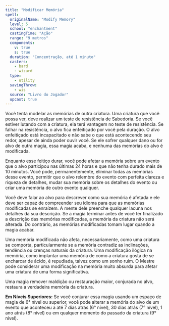 ```yaml
---
title: "Modificar Memória"
spell:
  originalName: "Modify Memory"
  level: 5
  school: "enchantment"
  castingTime: "Ação"
  range: "9 metros"
  components:
    v: true
    s: true
  duration: "Concentração, até 1 minuto"
  casters:
    - bard
    - wizard
  type:
    - utility
  savingThrow:
    - wis
  source: "Livro do Jogador"
  upcast: true
---
```


Você tenta modelar as memórias de outra criatura. Uma criatura que você possa ver, deve realizar um teste de resistência de Sabedoria. Se você estiver lutando com a criatura, ela terá vantagem no teste de resistência. Se falhar na resistência, o alvo fica enfeitiçado por você pela duração. O alvo enfeitiçado está incapacitado e não sabe o que está acontecendo seu redor, apesar de ainda poder ouvir você. Se ele sofrer qualquer dano ou for alvo de outra magia, essa magia acaba, e nenhuma das memórias do alvo é modificada.

Enquanto esse feitiço durar, você pode afetar a memória sobre um evento que o alvo participou nas últimas 24 horas e que não tenha durado mais de 10 minutos. Você pode, permanentemente, eliminar todas as memórias desse evento, permitir que o alvo relembre do evento com perfeita clareza e riqueza de detalhes, mudar sua memória sobre os detalhes do evento ou criar uma memória de outro evento qualquer.

Você deve falar ao alvo para descrever como sua memória é afetada e ele deve ser capaz de compreender seu idioma para que as memórias modificadas se enraízem. A mente dele preenche qualquer lacuna nos detalhes da sua descrição. Se a magia terminar antes de você ter finalizado a descrição das memórias modificadas, a memória da criatura não será alterada. Do contrário, as memórias modificadas tomam lugar quando a magia acabar.

Uma memória modificada não afeta, necessariamente, como uma criatura se comporta, particularmente se a memória contradiz as inclinações, tendência ou crenças naturais da criatura. Uma modificação ilógica na memória, como implantar uma memória de como a criatura gosta de se encharcar de ácido, é repudiada, talvez como um sonho ruim. O Mestre pode considerar uma modificação na memória muito absurda para afetar uma criatura de uma forma significativa.

Uma magia remover maldição ou restauração maior, conjurada no alvo, restaura a verdadeira memória da criatura.

**Em Níveis Superiores:** Se você conjurar essa magia usando um espaço de magia de 6° nível ou superior, você pode alterar a memória do alvo de um evento que aconteceu a até 7 dias atrás (6° nível), 30 dias atrás (7° nível), 1 ano atrás (8° nível) ou em qualquer momento do passado da criatura (9° nível).
